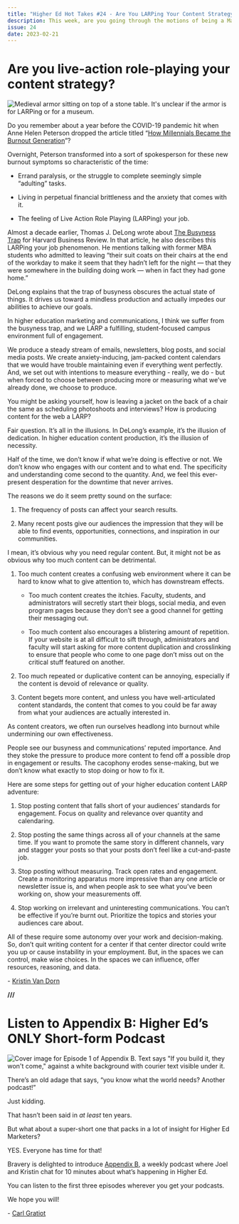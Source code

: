 ```yaml
---
title: "Higher Ed Hot Takes #24 - Are You LARPing Your Content Strategy?"
description: This week, are you going through the motions of being a MarComm professional?.
issue: 24
date: 2023-02-21
---
```


Are you live-action role-playing your content strategy?
=======================================================

![Medieval armor sitting on top of a stone table. It's unclear if the armor is for LARPing or for a museum.](https://buttondown-attachments.s3.us-west-2.amazonaws.com/images/5fa5c91c-81ab-427c-814e-8c2131382a85.png)

Do you remember about a year before the COVID-19 pandemic hit when Anne Helen Peterson dropped the article titled “[How Millennials Became the Burnout Generation](https://www.buzzfeednews.com/article/annehelenpetersen/millennials-burnout-generation-debt-work)”?

Overnight, Peterson transformed into a sort of spokesperson for these new burnout symptoms so characteristic of the time:

* Errand paralysis, or the struggle to complete seemingly simple “adulting” tasks.

* Living in perpetual financial brittleness and the anxiety that comes with it.

* The feeling of Live Action Role Playing (LARPing) your job.

Almost a decade earlier, Thomas J. DeLong wrote about [The Busyness Trap](https://hbr.org/2011/05/the-busyness-trap) for Harvard Business Review. In that article, he also describes this LARPing your job phenomenon. He mentions talking with former MBA students who admitted to leaving “their suit coats on their chairs at the end of the workday to make it seem that they hadn’t left for the night — that they were somewhere in the building doing work — when in fact they had gone home.”

DeLong explains that the trap of busyness obscures the actual state of things. It drives us toward a mindless production and actually impedes our abilities to achieve our goals.

In higher education marketing and communications, I think we suffer from the busyness trap, and we LARP a fulfilling, student-focused campus environment full of engagement.

We produce a steady stream of emails, newsletters, blog posts, and social media posts. We create anxiety-inducing, jam-packed content calendars that we would have trouble maintaining even if everything went perfectly. And, we set out with intentions to measure everything - really, we do - but when forced to choose between producing more or measuring what we’ve already done, we choose to produce.

You might be asking yourself, how is leaving a jacket on the back of a chair the same as scheduling photoshoots and interviews? How is producing content for the web a LARP?

Fair question. It’s all in the illusions. In DeLong’s example, it’s the illusion of dedication. In higher education content production, it’s the illusion of necessity.

Half of the time, we don’t know if what we’re doing is effective or not. We don’t know who engages with our content and to what end. The specificity and understanding come second to the quantity. And, we feel this ever-present desperation for the downtime that never arrives.

The reasons we do it seem pretty sound on the surface:

1. The frequency of posts can affect your search results.

2. Many recent posts give our audiences the impression that they will be able to find events, opportunities, connections, and inspiration in our communities.

I mean, it’s obvious why you need regular content. But, it might not be as obvious why too much content can be detrimental.

1. Too much content creates a confusing web environment where it can be hard to know what to give attention to, which has downstream effects.

    * Too much content creates the itchies. Faculty, students, and administrators will secretly start their blogs, social media, and even program pages because they don’t see a good channel for getting their messaging out.

    * Too much content also encourages a blistering amount of repetition. If your website is at all difficult to sift through, administrators and faculty will start asking for more content duplication and crosslinking to ensure that people who come to one page don’t miss out on the critical stuff featured on another.

2. Too much repeated or duplicative content can be annoying, especially if the content is devoid of relevance or quality.

3. Content begets more content, and unless you have well-articulated content standards, the content that comes to you could be far away from what your audiences are actually interested in.

As content creators, we often run ourselves headlong into burnout while undermining our own effectiveness.

People see our busyness and communications’ reputed importance. And they stoke the pressure to produce more content to fend off a possible drop in engagement or results. The cacophony erodes sense-making, but we don’t know what exactly to stop doing or how to fix it.

Here are some steps for getting out of your higher education content LARP adventure:

1. Stop posting content that falls short of your audiences’ standards for engagement. Focus on quality and relevance over quantity and calendaring.

2. Stop posting the same things across all of your channels at the same time. If you want to promote the same story in different channels, vary and stagger your posts so that your posts don’t feel like a cut-and-paste job.

3. Stop posting without measuring. Track open rates and engagement. Create a monitoring apparatus more impressive than any one article or newsletter issue is, and when people ask to see what you’ve been working on, show your measurements off.

4. Stop working on irrelevant and uninteresting communications. You can’t be effective if you’re burnt out. Prioritize the topics and stories your audiences care about.

All of these require some autonomy over your work and decision-making. So, don’t quit writing content for a center if that center director could write you up or cause instability in your employment. But, in the spaces we can control, make wise choices. In the spaces we can influence, offer resources, reasoning, and data.

\- [Kristin Van Dorn](https://twitter.com/yossariansghost)

**///**

Listen to Appendix B: Higher Ed’s ONLY Short-form Podcast
=========================================================

![Cover image for Episode 1 of Appendix B. Text says "If you build it, they won't come," against a white background with courier text visible under it. ](https://buttondown-attachments.s3.us-west-2.amazonaws.com/images/8c9f47e9-bb6d-4ecf-9630-d319151cf80a.png)

There’s an old adage that says, “you know what the world needs? Another podcast!”

Just kidding.

That hasn’t been said in _at least_ ten years.

But what about a super-short one that packs in a lot of insight for Higher Ed Marketers?

YES. Everyone has time for that!

Bravery is delighted to introduce [Appendix B](https://bravery.co/podcast/), a weekly podcast where Joel and Kristin chat for 10 minutes about what’s happening in Higher Ed.

You can listen to the first three episodes wherever you get your podcasts.

We hope you will!

\- [Carl Gratiot](https://linkedin.com/in/carlgratiot)
